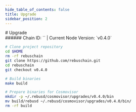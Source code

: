 ```yaml
---
hide_table_of_contents: false
title: Upgrade
sidebar_position: 2
---
```


<div class="h1-with-icon icon-rebus">
# Upgrade
</div>
###### Chain ID: `` | Current Node Version: `v0.4.0`

```bash
# Clone project repository
cd $HOME
rm -rf rebuschain
git clone https://github.com/rebuschain.git
cd rebuschain
git checkout v0.4.0

# Build binaries
make build

# Prepare binaries for Cosmovisor
mkdir -p ~/.rebusd/cosmovisor/upgrades/v0.4.0/bin
mv build/rebusd ~/.rebusd/cosmovisor/upgrades/v0.4.0/bin/
rm -rf build
```